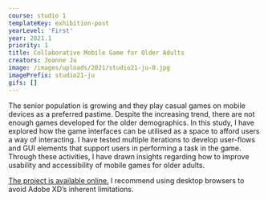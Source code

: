 ```yaml
---
course: studio 1
templateKey: exhibition-post
yearLevel: 'First'
year: 2021.1
priority: 1
title: Collaborative Mobile Game for Older Adults
creators: Joanne Ju
image: /images/uploads/2021/studio21-ju-0.jpg
imagePrefix: studio21-ju
gifs: []
---
```


The senior population is growing and they play casual games on mobile devices as a preferred pastime. Despite the increasing trend, there are not enough games developed for the older demographics. In this study, I have explored how the game interfaces can be utilised as a space to afford users a way of interacting. I have tested multiple iterations to develop user-flows and GUI elements that support users in performing a task in the game. Through these activities, I have drawn insights regarding how to improve usability and accessibility of mobile games for older adults.

[The project is available online.](https://xd.adobe.com/view/644da440-466d-412c-a4e4-3186e1753087-311e/?fullscreen) I recommend using desktop browsers to avoid Adobe XD’s inherent limitations.
